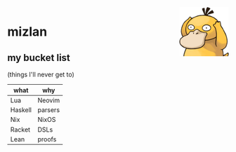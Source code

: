 <img src="./notlikeduck.png" align="right">

# mizlan

## my bucket list

(things I'll never get to)

| what    | why     |
|---------|---------|
| Lua     | Neovim  |
| Haskell | parsers |
| Nix     | NixOS   |
| Racket  | DSLs    |
| Lean    | proofs  |
